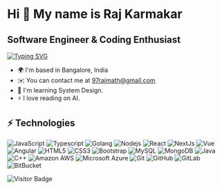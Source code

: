Hi 👋 My name is Raj Karmakar
=============================

Software Engineer & Coding Enthusiast
-------------------------------------

[![Typing SVG](https://readme-typing-svg.demolab.com?font=Fira+Code&pause=1000&random=false&width=435&lines=Learn.+Code.+Create.+Grow.+Repeat.+)](https://git.io/typing-svg)

* 🌍  I'm based in Bangalore, India
* ✉️  You can contact me at [97rajmath@gmail.com](mailto:97rajmath@gmail.com)
* 🧠  I'm learning System Design.
* ⚡  I love reading on AI.

## ⚡ Technologies

![JavaScript](https://img.shields.io/badge/-JavaScript-black?style=flat-square&logo=javascript)
![Typescript](https://img.shields.io/badge/-typescript-black?style=flat-square&logo=typescript)
![Golang](https://img.shields.io/badge/-go-black?style=flat-square&logo=go)
![Nodejs](https://img.shields.io/badge/-Nodejs-black?style=flat-square&logo=Node.js)
![React](https://img.shields.io/badge/-React-black?style=flat-square&logo=react)
![NextJs](https://img.shields.io/badge/-nextjs-black?style=flat-square&logo=nextjs)
![Vue](https://img.shields.io/badge/-vue-green?style=flat-square&logo=vue)
![Angular](https://img.shields.io/badge/-angular-red?style=flat-square&logo=angular)
![HTML5](https://img.shields.io/badge/-HTML5-E34F26?style=flat-square&logo=html5&logoColor=white)
![CSS3](https://img.shields.io/badge/-CSS3-1572B6?style=flat-square&logo=css3)
![Bootstrap](https://img.shields.io/badge/-Bootstrap-563D7C?style=flat-square&logo=bootstrap)
![MySQL](https://img.shields.io/badge/-MySQL-black?style=flat-square&logo=mysql)
![MongoDB](https://img.shields.io/badge/-mongodb-black?style=flat-square&logo=mongodb)
![Java](https://img.shields.io/badge/-java-E34A86?style=flat-square&logo=java)
![C++](https://img.shields.io/badge/-C++-00599C?style=flat-square&logo=c)
![Amazon AWS](https://img.shields.io/badge/Amazon%20AWS-232F3E?style=flat-square&logo=amazon-aws)
![Microsoft Azure](https://img.shields.io/badge/Microsoft%20Azure-232F7E?style=flat-square&logo=microsoft-azure)
![Git](https://img.shields.io/badge/-Git-black?style=flat-square&logo=git)
![GitHub](https://img.shields.io/badge/-GitHub-181717?style=flat-square&logo=github)
![GitLab](https://img.shields.io/badge/-GitLab-FCA121?style=flat-square&logo=gitlab)
![BitBucket](https://img.shields.io/badge/-BitBucket-darkblue?style=flat-square&logo=bitbucket)

![Visitor Badge](https://visitor-badge.laobi.icu/badge?page_id=aemmadi.aemmadi)
